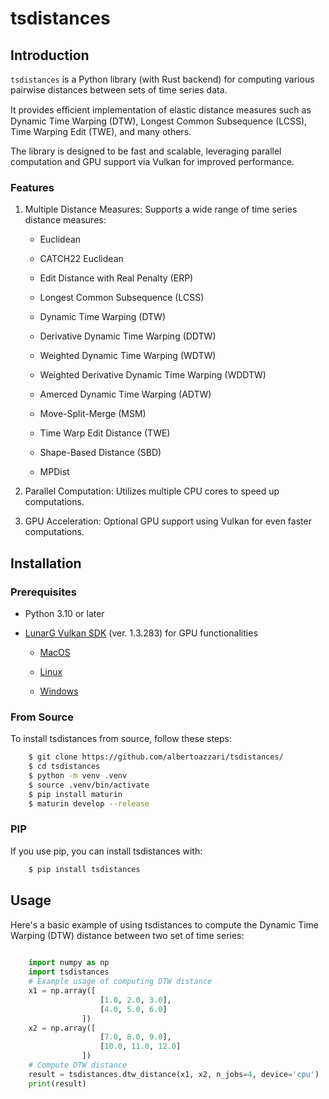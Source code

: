 # tsdistances

## Introduction

`tsdistances` is a Python library (with Rust backend) for computing various pairwise distances between sets of time series data. 

It provides eﬀicient implementation of elastic distance measures such as Dynamic Time Warping (DTW), Longest Common Subsequence (LCSS), Time Warping Edit (TWE), and many others.

The library is designed to be fast and scalable, leveraging parallel computation and GPU support via Vulkan for improved performance.

### Features

1.  Multiple Distance Measures: Supports a wide range of time series distance measures:

    -   Euclidean

    -   CATCH22 Euclidean

    -   Edit Distance with Real Penalty (ERP)

    -   Longest Common Subsequence (LCSS)

    -   Dynamic Time Warping (DTW)

    -   Derivative Dynamic Time Warping (DDTW)

    -   Weighted Dynamic Time Warping (WDTW)

    -   Weighted Derivative Dynamic Time Warping (WDDTW)

    -   Amerced Dynamic Time Warping (ADTW)

    -   Move-Split-Merge (MSM)

    -   Time Warp Edit Distance (TWE)

    -   Shape-Based Distance (SBD)

    -   MPDist

2.  Parallel Computation: Utilizes multiple CPU cores to speed up computations.

3.  GPU Acceleration: Optional GPU support using Vulkan for even faster computations.

## Installation

### Prerequisites

-   Python 3.10 or later

-   [LunarG Vulkan SDK](https://www.lunarg.com/vulkan-sdk/) (ver.
    1.3.283) for GPU functionalities

    -   [MacOS](https://sdk.lunarg.com/sdk/download/1.3.283.0/mac/vulkansdk-macos-1.3.283.0.dmg)

    -   [Linux]( https://sdk.lunarg.com/sdk/download/1.3.283.0/linux/vulkansdk-linux-x86_64-1.3.283.0.tar.xz)

    -   [Windows](https://sdk.lunarg.com/sdk/download/1.3.283.0/windows/VulkanSDK-1.3.283.0-Installer.exe)

### From Source

To install tsdistances from source, follow these steps:
```bash
    $ git clone https://github.com/albertoazzari/tsdistances/
    $ cd tsdistances
    $ python -m venv .venv
    $ source .venv/bin/activate
    $ pip install maturin
    $ maturin develop --release
```
### PIP

If you use pip, you can install tsdistances with:
```bash
    $ pip install tsdistances
```
## Usage

Here's a basic example of using tsdistances to compute the Dynamic Time
Warping (DTW) distance between two set of time series:
```python
        
    import numpy as np
    import tsdistances
    # Example usage of computing DTW distance
    x1 = np.array([
                    [1.0, 2.0, 3.0],
                    [4.0, 5.0, 6.0]
                ])
    x2 = np.array([
                    [7.0, 8.0, 9.0],
                    [10.0, 11.0, 12.0]
                ])
    # Compute DTW distance
    result = tsdistances.dtw_distance(x1, x2, n_jobs=4, device='cpu')
    print(result)


```


